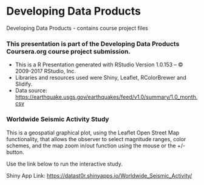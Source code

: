 # Developing Data Products
Developing Data Products - contains course project files

### This presentation is part of the Developing Data Products Coursera.org course project submission.

- This is a R Presentation generated with RStudio Version 1.0.153 – © 2009-2017 RStudio, Inc.
- Libraries and resources used were Shiny, Leaflet, RColorBrewer and Slidify.
- Data source: https://earthquake.usgs.gov/earthquakes/feed/v1.0/summary/1.0_month.csv

### Worldwide Seismic Activity Study

This is a geospatial graphical plot, using the Leaflet Open Street Map functionality, that allows the observer to select magnitude ranges, color schemes, and the map zoom in/out function using the mouse or the +/- button.

Use the link below to run the interactive study.

Shiny App Link: https://datast0r.shinyapps.io/Worldwide_Seismic_Activity/
